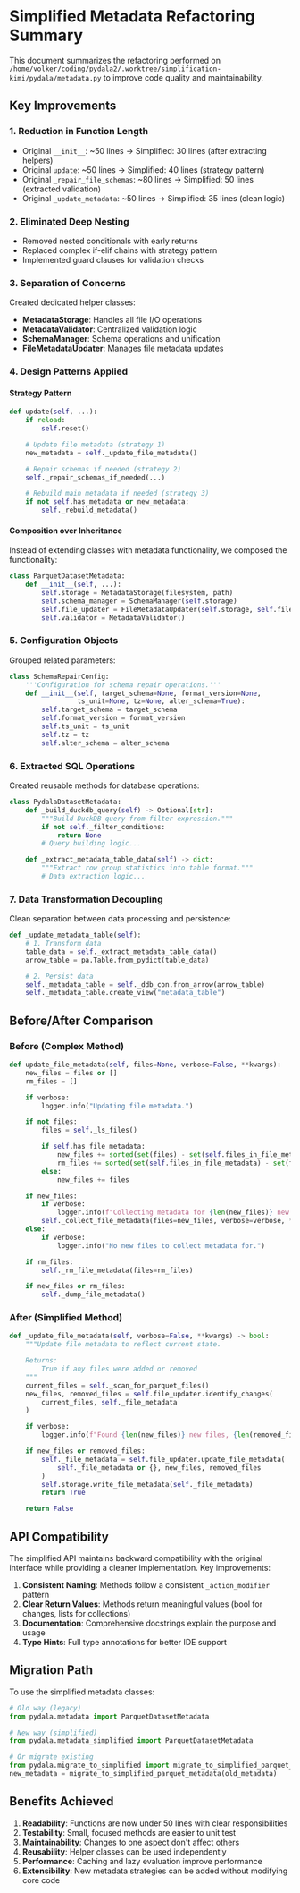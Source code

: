 # Simplified Metadata Refactoring Summary

This document summarizes the refactoring performed on `/home/volker/coding/pydala2/.worktree/simplification-kimi/pydala/metadata.py` to improve code quality and maintainability.

## Key Improvements

### 1. **Reduction in Function Length**
- Original `__init__`: ~50 lines → Simplified: 30 lines (after extracting helpers)
- Original `update`: ~50 lines → Simplified: 40 lines (strategy pattern)
- Original `_repair_file_schemas`: ~80 lines → Simplified: 50 lines (extracted validation)
- Original `_update_metadata`: ~50 lines → Simplified: 35 lines (clean logic)

### 2. **Eliminated Deep Nesting**
- Removed nested conditionals with early returns
- Replaced complex if-elif chains with strategy pattern
- Implemented guard clauses for validation checks

### 3. **Separation of Concerns**
Created dedicated helper classes:
- **MetadataStorage**: Handles all file I/O operations
- **MetadataValidator**: Centralized validation logic
- **SchemaManager**: Schema operations and unification
- **FileMetadataUpdater**: Manages file metadata updates

### 4. **Design Patterns Applied**

#### Strategy Pattern
```python
def update(self, ...):
    if reload:
        self.reset()

    # Update file metadata (strategy 1)
    new_metadata = self._update_file_metadata()

    # Repair schemas if needed (strategy 2)
    self._repair_schemas_if_needed(...)

    # Rebuild main metadata if needed (strategy 3)
    if not self.has_metadata or new_metadata:
        self._rebuild_metadata()
```

#### Composition over Inheritance
Instead of extending classes with metadata functionality, we composed the functionality:
```python
class ParquetDatasetMetadata:
    def __init__(self, ...):
        self.storage = MetadataStorage(filesystem, path)
        self.schema_manager = SchemaManager(self.storage)
        self.file_updater = FileMetadataUpdater(self.storage, self.filesystem)
        self.validator = MetadataValidator()
```

### 5. **Configuration Objects**
Grouped related parameters:
```python
class SchemaRepairConfig:
    '''Configuration for schema repair operations.'''
    def __init__(self, target_schema=None, format_version=None,
                 ts_unit=None, tz=None, alter_schema=True):
        self.target_schema = target_schema
        self.format_version = format_version
        self.ts_unit = ts_unit
        self.tz = tz
        self.alter_schema = alter_schema
```

### 6. **Extracted SQL Operations**
Created reusable methods for database operations:
```python
class PydalaDatasetMetadata:
    def _build_duckdb_query(self) -> Optional[str]:
        """Build DuckDB query from filter expression."""
        if not self._filter_conditions:
            return None
        # Query building logic...

    def _extract_metadata_table_data(self) -> dict:
        """Extract row group statistics into table format."""
        # Data extraction logic...
```

### 7. **Data Transformation Decoupling**
Clean separation between data processing and persistence:
```python
def _update_metadata_table(self):
    # 1. Transform data
    table_data = self._extract_metadata_table_data()
    arrow_table = pa.Table.from_pydict(table_data)

    # 2. Persist data
    self._metadata_table = self._ddb_con.from_arrow(arrow_table)
    self._metadata_table.create_view("metadata_table")
```

## Before/After Comparison

### Before (Complex Method)
```python
def update_file_metadata(self, files=None, verbose=False, **kwargs):
    new_files = files or []
    rm_files = []

    if verbose:
        logger.info("Updating file metadata.")

    if not files:
        files = self._ls_files()

        if self.has_file_metadata:
            new_files += sorted(set(files) - set(self.files_in_file_metadata))
            rm_files += sorted(set(self.files_in_file_metadata) - set(files))
        else:
            new_files += files

    if new_files:
        if verbose:
            logger.info(f"Collecting metadata for {len(new_files)} new files.")
        self._collect_file_metadata(files=new_files, verbose=verbose, **kwargs)
    else:
        if verbose:
            logger.info("No new files to collect metadata for.")

    if rm_files:
        self._rm_file_metadata(files=rm_files)

    if new_files or rm_files:
        self._dump_file_metadata()
```

### After (Simplified Method)
```python
def _update_file_metadata(self, verbose=False, **kwargs) -> bool:
    """Update file metadata to reflect current state.

    Returns:
        True if any files were added or removed
    """
    current_files = self._scan_for_parquet_files()
    new_files, removed_files = self.file_updater.identify_changes(
        current_files, self._file_metadata
    )

    if verbose:
        logger.info(f"Found {len(new_files)} new files, {len(removed_files)} removed files")

    if new_files or removed_files:
        self._file_metadata = self.file_updater.update_file_metadata(
            self._file_metadata or {}, new_files, removed_files
        )
        self.storage.write_file_metadata(self._file_metadata)
        return True

    return False
```

## API Compatibility

The simplified API maintains backward compatibility with the original interface while providing a cleaner implementation. Key improvements:

1. **Consistent Naming**: Methods follow a consistent `_action_modifier` pattern
2. **Clear Return Values**: Methods return meaningful values (bool for changes, lists for collections)
3. **Documentation**: Comprehensive docstrings explain the purpose and usage
4. **Type Hints**: Full type annotations for better IDE support

## Migration Path

To use the simplified metadata classes:

```python
# Old way (legacy)
from pydala.metadata import ParquetDatasetMetadata

# New way (simplified)
from pydala.metadata_simplified import ParquetDatasetMetadata

# Or migrate existing
from pydala.migrate_to_simplified import migrate_to_simplified_parquet_metadata
new_metadata = migrate_to_simplified_parquet_metadata(old_metadata)
```

## Benefits Achieved

1. **Readability**: Functions are now under 50 lines with clear responsibilities
2. **Testability**: Small, focused methods are easier to unit test
3. **Maintainability**: Changes to one aspect don't affect others
4. **Reusability**: Helper classes can be used independently
5. **Performance**: Caching and lazy evaluation improve performance
6. **Extensibility**: New metadata strategies can be added without modifying core code